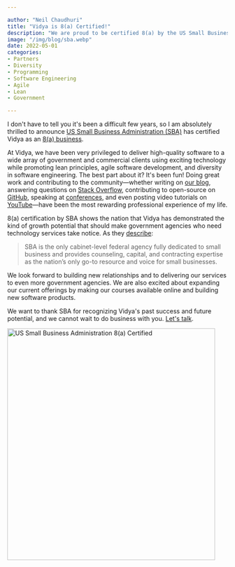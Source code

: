 ```yaml
---

author: "Neil Chaudhuri"
title: "Vidya is 8(a) Certified!"
description: "We are proud to be certified 8(a) by the US Small Business Administration."
image: "/img/blog/sba.webp"
date: 2022-05-01
categories: 
- Partners
- Diversity
- Programming
- Software Engineering
- Agile
- Lean
- Government

---
```


I don't have to tell you it's been a difficult few years, so I am absolutely thrilled to announce 
[US Small Business Administration (SBA)](https://www.sba.gov/) has certified Vidya as an 
[8(a) business](https://www.sba.gov/federal-contracting/contracting-assistance-programs/8a-business-development-program).

At Vidya, we have been very privileged to deliver high-quality software to a wide array of government and commercial clients
using exciting technology while promoting lean principles, agile software development,
and diversity in software engineering. The best part about it? It's been fun! Doing great work and contributing to the community—whether 
writing on [our blog](/blog/), answering questions on [Stack Overflow](http://stackoverflow.com/users/1347281/vidya),
contributing to open-source on [GitHub](https://github.com/VidyaSource), 
speaking at [conferences](/blog/speaking-at-code-writers-workshop-2017/), and even posting video tutorials on 
[YouTube](https://www.youtube.com/channel/UC24LVc8Bb65SF6LW-SLog9A)—have been the most rewarding professional experience of my life.  

8(a) certification by SBA shows the nation that Vidya has demonstrated the kind of growth potential that should make government agencies 
who need technology services take notice. As they [describe](https://www.sba.gov/about-sba):

> SBA is the only cabinet-level federal agency fully dedicated to small business and provides counseling, capital, and contracting expertise as the nation’s only go-to resource and voice for small businesses.

We look forward to building new relationships and to delivering our services to even more government agencies. We are also excited about expanding
our current offerings by making our courses available online and building new software products.

We want to thank SBA for recognizing Vidya's past success and future potential, and we cannot wait to do business
with you. [Let's talk](/contact).

<img alt="US Small Business Administration 8(a) Certified" src="/img/certifications/8a.png" width="475px" height="529px" />
